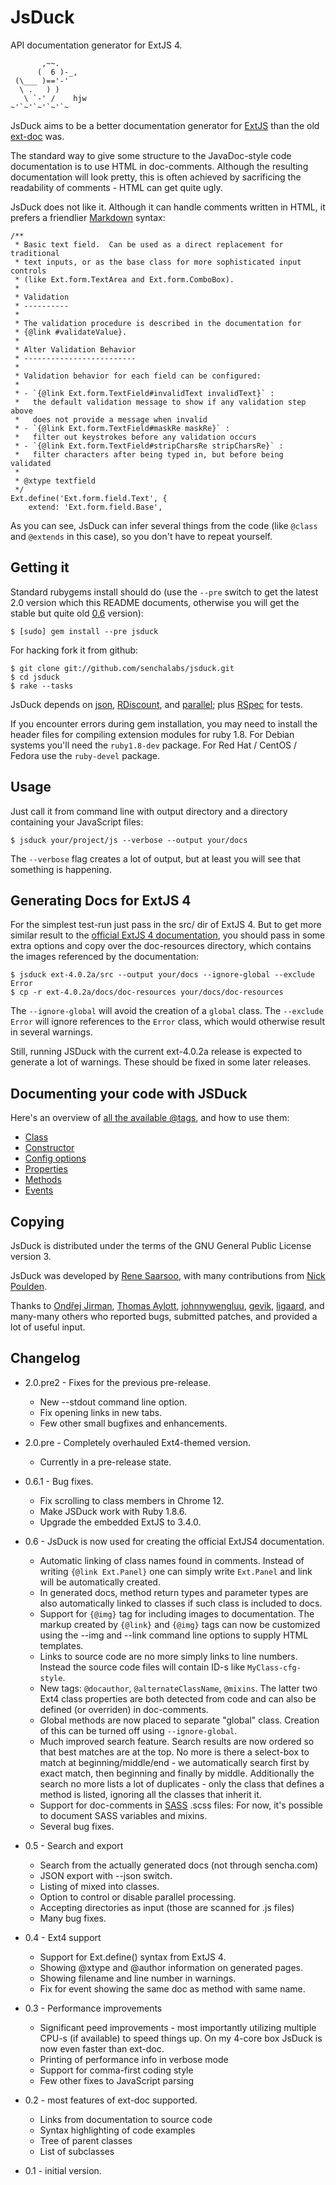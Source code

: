 JsDuck
======

API documentation generator for ExtJS 4.

           ,~~.
          (  6 )-_,
     (\___ )=='-'
      \ .   ) )
       \ `-' /    hjw
    ~'`~'`~'`~'`~

JsDuck aims to be a better documentation generator for [ExtJS][] than
the old [ext-doc][] was.

The standard way to give some structure to the JavaDoc-style code
documentation is to use HTML in doc-comments.  Although the resulting
documentation will look pretty, this is often achieved by sacrificing
the readability of comments - HTML can get quite ugly.

JsDuck does not like it.  Although it can handle comments written in
HTML, it prefers a friendlier [Markdown][] syntax:

    /**
     * Basic text field.  Can be used as a direct replacement for traditional
     * text inputs, or as the base class for more sophisticated input controls
     * (like Ext.form.TextArea and Ext.form.ComboBox).
     *
     * Validation
     * ----------
     *
     * The validation procedure is described in the documentation for
     * {@link #validateValue}.
     *
     * Alter Validation Behavior
     * -------------------------
     *
     * Validation behavior for each field can be configured:
     *
     * - `{@link Ext.form.TextField#invalidText invalidText}` :
     *   the default validation message to show if any validation step above
     *   does not provide a message when invalid
     * - `{@link Ext.form.TextField#maskRe maskRe}` :
     *   filter out keystrokes before any validation occurs
     * - `{@link Ext.form.TextField#stripCharsRe stripCharsRe}` :
     *   filter characters after being typed in, but before being validated
     *
     * @xtype textfield
     */
    Ext.define('Ext.form.field.Text', {
        extend: 'Ext.form.field.Base',

As you can see, JsDuck can infer several things from the code (like
`@class` and `@extends` in this case), so you don't have to repeat
yourself.

[ExtJS]: http://www.sencha.com/products/js/
[ext-doc]: http://ext-doc.org/
[Markdown]: http://daringfireball.net/projects/markdown/


Getting it
----------

Standard rubygems install should do (use the `--pre` switch to get the
latest 2.0 version which this README documents, otherwise you will get
the stable but quite old [0.6][v0.6] version):

    $ [sudo] gem install --pre jsduck

For hacking fork it from github:

    $ git clone git://github.com/senchalabs/jsduck.git
    $ cd jsduck
    $ rake --tasks

JsDuck depends on [json][], [RDiscount][], and [parallel][]; plus
[RSpec][] for tests.

If you encounter errors during gem installation, you may need to
install the header files for compiling extension modules for ruby 1.8.
For Debian systems you'll need the `ruby1.8-dev` package.  For Red Hat
/ CentOS / Fedora use the `ruby-devel` package.

[v0.6]: https://github.com/senchalabs/jsduck/tree/v0.6
[json]: http://flori.github.com/json/
[RDiscount]: https://github.com/rtomayko/rdiscount
[parallel]: https://github.com/grosser/parallel
[RSpec]: http://rspec.info/


Usage
-----

Just call it from command line with output directory and a directory
containing your JavaScript files:

    $ jsduck your/project/js --verbose --output your/docs

The `--verbose` flag creates a lot of output, but at least you will
see that something is happening.


## Generating Docs for ExtJS 4

For the simplest test-run just pass in the src/ dir of ExtJS 4.  But
to get more similar result to the [official ExtJS 4
documentation][official], you should pass in some extra options and
copy over the doc-resources directory, which contains the images
referenced by the documentation:

    $ jsduck ext-4.0.2a/src --output your/docs --ignore-global --exclude Error
    $ cp -r ext-4.0.2a/docs/doc-resources your/docs/doc-resources

The `--ignore-global` will avoid the creation of a `global` class.
The `--exclude Error` will ignore references to the `Error` class,
which would otherwise result in several warnings.

Still, running JSDuck with the current ext-4.0.2a release is expected
to generate a lot of warnings.  These should be fixed in some later
releases.

[official]: http://docs.sencha.com/ext-js/4-0/


Documenting your code with JSDuck
---------------------------------

Here's an overview of [all the available @tags][tags], and how to use
them:

* [Class](https://github.com/senchalabs/jsduck/wiki/Class)
* [Constructor](https://github.com/senchalabs/jsduck/wiki/Constructor)
* [Config options](https://github.com/senchalabs/jsduck/wiki/Cfg)
* [Properties](https://github.com/senchalabs/jsduck/wiki/Property)
* [Methods](https://github.com/senchalabs/jsduck/wiki/Method)
* [Events](https://github.com/senchalabs/jsduck/wiki/Event)

[tags]: https://github.com/senchalabs/jsduck/wiki/List-of-supported-@tags


Copying
-------

JsDuck is distributed under the terms of the GNU General Public
License version 3.

JsDuck was developed by [Rene Saarsoo](http://triin.net),
with many contributions from [Nick Poulden](https://github.com/nick).

Thanks to [Ondřej Jirman](https://github.com/megous),
[Thomas Aylott](https://github.com/subtleGradient),
[johnnywengluu](https://github.com/johnnywengluu),
[gevik](https://github.com/gevik),
[ligaard](https://github.com/ligaard), and many-many others who
reported bugs, submitted patches, and provided a lot of useful input.


Changelog
---------

* 2.0.pre2 - Fixes for the previous pre-release.
  * New --stdout command line option.
  * Fix opening links in new tabs.
  * Few other small bugfixes and enhancements.

* 2.0.pre - Completely overhauled Ext4-themed version.
  * Currently in a pre-release state.

* 0.6.1 - Bug fixes.
  * Fix scrolling to class members in Chrome 12.
  * Make JSDuck work with Ruby 1.8.6.
  * Upgrade the embedded ExtJS to 3.4.0.

* 0.6 - JsDuck is now used for creating the official ExtJS4 documentation.
  * Automatic linking of class names found in comments.  Instead of writing
    `{@link Ext.Panel}` one can simply write `Ext.Panel` and link will be
    automatically created.
  * In generated docs, method return types and parameter types are also
    automatically linked to classes if such class is included to docs.
  * Support for `{@img}` tag for including images to documentation.
    The markup created by `{@link}` and `{@img}` tags can now be customized using
    the --img and --link command line options to supply HTML templates.
  * Links to source code are no more simply links to line numbers.
    Instead the source code files will contain ID-s like `MyClass-cfg-style`.
  * New tags: `@docauthor`, `@alternateClassName`, `@mixins`.
    The latter two Ext4 class properties are both detected from code and
    can also be defined (or overriden) in doc-comments.
  * Global methods are now placed to separate "global" class.
    Creation of this can be turned off using `--ignore-global`.
  * Much improved search feature.
    Search results are now ordered so that best matches are at the top.
    No more is there a select-box to match at beginning/middle/end -
    we automatically search first by exact match, then beginning and
    finally by middle.  Additionally the search no more lists a lot of
    duplicates - only the class that defines a method is listed, ignoring
    all the classes that inherit it.
  * Support for doc-comments in [SASS](http://sass-lang.com/) .scss files:
    For now, it's possible to document SASS variables and mixins.
  * Several bug fixes.

* 0.5 - Search and export
  * Search from the actually generated docs (not through sencha.com)
  * JSON export with --json switch.
  * Listing of mixed into classes.
  * Option to control or disable parallel processing.
  * Accepting directories as input (those are scanned for .js files)
  * Many bug fixes.

* 0.4 - Ext4 support
  * Support for Ext.define() syntax from ExtJS 4.
  * Showing @xtype and @author information on generated pages.
  * Showing filename and line number in warnings.
  * Fix for event showing the same doc as method with same name.

* 0.3 - Performance improvements
  * Significant peed improvements - most importantly utilizing
    multiple CPU-s (if available) to speed things up.  On my 4-core
    box JsDuck is now even faster than ext-doc.
  * Printing of performance info in verbose mode
  * Support for comma-first coding style
  * Few other fixes to JavaScript parsing

* 0.2 - most features of ext-doc supported.
  * Links from documentation to source code
  * Syntax highlighting of code examples
  * Tree of parent classes
  * List of subclasses

* 0.1 - initial version.

